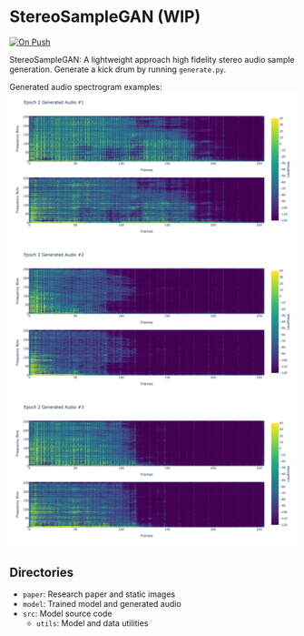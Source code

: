# StereoSampleGAN (WIP)

[![On Push](https://github.com/shuklabhay/stereo-sample-gan/actions/workflows/push.yml/badge.svg)](https://github.com/shuklabhay/stereo-sample-gan/actions/workflows/push.yml/badge.svg)

StereoSampleGAN: A lightweight approach high fidelity stereo audio sample generation. Generate a kick drum by running `generate.py`.

Generated audio spectrogram examples:
![Audio Example 1](paper/static/generated_audio_example_1.png)
![Audio Example 2](paper/static/generated_audio_example_2.png)
![Audio Example 3](paper/static/generated_audio_example_3.png)

## Directories

- `paper`: Research paper and static images
- `model`: Trained model and generated audio
- `src`: Model source code
  - `utils`: Model and data utilities
